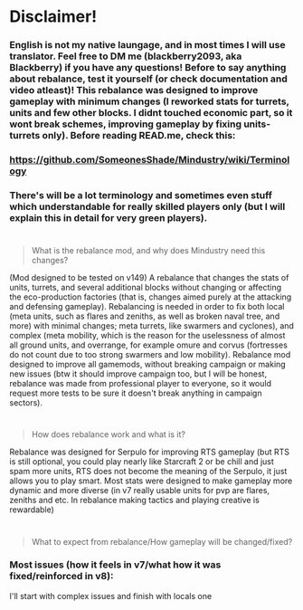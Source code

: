 # Disclaimer!
### English is not my native laungage, and in most times I will use translator. Feel free to DM me (blackberry2093, aka Blackberry) if you have any questions! Before to say anything about rebalance, test it yourself (or check documentation and video atleast)! This rebalance was designed to improve gameplay with minimum changes (I reworked stats for turrets, units and few other blocks. I didnt touched economic part, so it wont break schemes, improving gameplay by fixing units-turrets only). Before reading READ.me, check this: 
### https://github.com/SomeonesShade/Mindustry/wiki/Terminology 
### There's will be a lot terminology and sometimes even stuff which understandable for really skilled players only (but I will explain this in detail for very green players).
#
#
#
> What is the rebalance mod, and why does Mindustry need this changes?

(Mod designed to be tested on v149)
A rebalance that changes the stats of units, turrets, and several additional blocks without changing or affecting the eco-production factories (that is, changes aimed purely at the attacking and defensing gameplay). Rebalancing is needed in order to fix both local (meta units, such as flares and zeniths, as well as broken naval tree, and more) with minimal changes; meta turrets, like swarmers and cyclones), and complex (meta mobility, which is the reason for the uselessness of almost all ground units, and overrange, for example omure and corvus (fortresses do not count due to too strong swarmers and low mobility). Rebalance mod designed to improve all gamemods, without breaking campaign or making new issues (btw it should improve campaign too, but I will be honest, rebalance was made from professional player to everyone, so it would request more tests to be sure it doesn't break anything in campaign sectors).
#
> How does rebalance work and what is it?

Rebalance was designed for Serpulo for improving RTS gameplay (but RTS is still optional, you could play nearly like Starcraft 2 or be chill and just spam more units, RTS does not become the meaning of the Serpulo, it just allows you to play smart. Most stats were designed to make gameplay more dynamic and more diverse (in v7 really usable units for pvp are flares, zeniths and etc. In rebalance making tactics and playing creative is rewardable)
#
> What to expect from rebalance/How gameplay will be changed/fixed?

### Most issues (how it feels in v7/what how it was fixed/reinforced in v8):
I'll start with complex issues and finish with locals one

